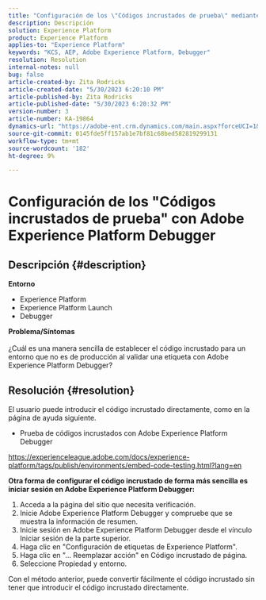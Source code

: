 ```yaml
---
title: "Configuración de los \"Códigos incrustados de prueba\" mediante Adobe Experience Platform Debugger"
description: Descripción
solution: Experience Platform
product: Experience Platform
applies-to: "Experience Platform"
keywords: "KCS, AEP, Adobe Experience Platform, Debugger"
resolution: Resolution
internal-notes: null
bug: false
article-created-by: Zita Rodricks
article-created-date: "5/30/2023 6:20:10 PM"
article-published-by: Zita Rodricks
article-published-date: "5/30/2023 6:20:32 PM"
version-number: 3
article-number: KA-19864
dynamics-url: "https://adobe-ent.crm.dynamics.com/main.aspx?forceUCI=1&pagetype=entityrecord&etn=knowledgearticle&id=7f125398-16ff-ed11-8f6e-6045bd006b25"
source-git-commit: 0145fde5ff157ab1e7bf81c68bed582819299131
workflow-type: tm+mt
source-wordcount: '182'
ht-degree: 9%

---
```


# Configuración de los &quot;Códigos incrustados de prueba&quot; con Adobe Experience Platform Debugger

## Descripción {#description}

<b>Entorno</b>
- Experience Platform
- Experience Platform Launch
- Debugger

<b>Problema/Síntomas</b><br><br>¿Cuál es una manera sencilla de establecer el código incrustado para un entorno que no es de producción al validar una etiqueta con Adobe Experience Platform Debugger?<br>

## Resolución {#resolution}

El usuario puede introducir el código incrustado directamente, como en la página de ayuda siguiente.
- Prueba de códigos incrustados con Adobe Experience Platform Debugger


https://experienceleague.adobe.com/docs/experience-platform/tags/publish/environments/embed-code-testing.html?lang=en

<b>Otra forma de configurar el código incrustado de forma más sencilla es iniciar sesión en Adobe Experience Platform Debugger:</b>

1. Acceda a la página del sitio que necesita verificación.
2. Inicie Adobe Experience Platform Debugger y compruebe que se muestra la información de resumen.
3. Inicie sesión en Adobe Experience Platform Debugger desde el vínculo Iniciar sesión de la parte superior.
4. Haga clic en &quot;Configuración de etiquetas de Experience Platform&quot;.
5. Haga clic en &quot;... Reemplazar acción&quot; en Código incrustado de página.
6. Seleccione Propiedad y entorno.


Con el método anterior, puede convertir fácilmente el código incrustado sin tener que introducir el código incrustado directamente.
